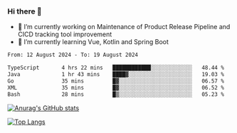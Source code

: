 ### Hi there 👋

- 🔭 I’m currently working on Maintenance of Product Release Pipeline and CICD tracking tool improvement
- 🌱 I’m currently learning Vue, Kotlin and Spring Boot

<!--START_SECTION:waka-->

```txt
From: 12 August 2024 - To: 19 August 2024

TypeScript       4 hrs 22 mins   ████████████░░░░░░░░░░░░░   48.44 %
Java             1 hr 43 mins    ████▓░░░░░░░░░░░░░░░░░░░░   19.03 %
Go               35 mins         █▓░░░░░░░░░░░░░░░░░░░░░░░   06.57 %
XML              35 mins         █▓░░░░░░░░░░░░░░░░░░░░░░░   06.52 %
Bash             28 mins         █▒░░░░░░░░░░░░░░░░░░░░░░░   05.23 %
```

<!--END_SECTION:waka-->

[![Anurag's GitHub stats](https://github-readme-stats.vercel.app/api?username=yunhao981&show_icons=true&theme=solarized-dark)](https://github.com/anuraghazra/github-readme-stats)

[![Top Langs](https://github-readme-stats.vercel.app/api/top-langs/?username=yunhao981&theme=solarized-dark&layout=compact)](https://github.com/anuraghazra/github-readme-stats)

<!--
**yunhao981/yunhao981** is a ✨ _special_ ✨ repository because its `README.md` (this file) appears on your GitHub profile.

Here are some ideas to get you started:

- 🔭 I’m currently working on Maintenance of Release Pipeline and CICD tracking tool improvement
- 🌱 I’m currently learning Vue, Kotlin and Spring Boot
- 👯 I’m looking to collaborate on ...
- 🤔 I’m looking for help with ...
- 💬 Ask me about ...
- 📫 How to reach me: ...
- 😄 Pronouns: ...
- ⚡ Fun fact: ...
-->


